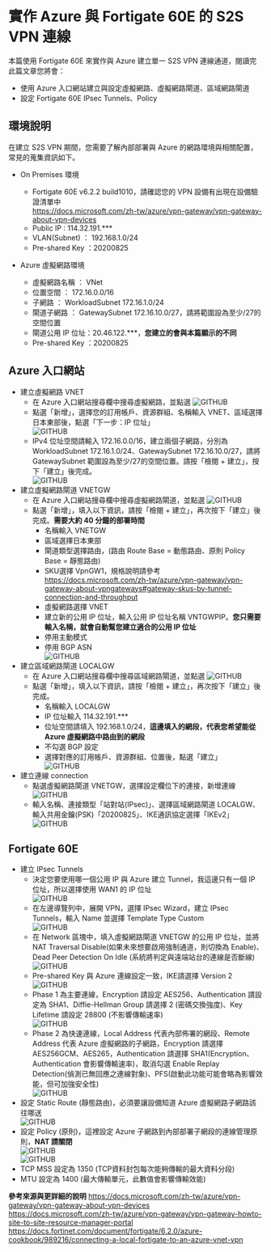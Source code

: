 # 實作 Azure 與 Fortigate 60E 的 S2S VPN 連線
 本篇使用 Fortigate 60E 來實作與 Azure 建立單一 S2S VPN 連線通道，閱讀完此篇文章您將會：<br>
 - 使用 Azure 入口網站建立與設定虛擬網路、虛擬網路閘道、區域網路閘道<br>
 - 設定 Fortigate 60E IPsec Tunnels、Policy<br>

## 環境說明

 在建立 S2S VPN 期間，您需要了解內部部署與 Azure 的網路環境與相關配置，常見的蒐集資訊如下。

 - On Premises 環境
	- Fortigate 60E v6.2.2 build1010，請確認您的 VPN 設備有出現在設備驗證清單中 <br>
	  https://docs.microsoft.com/zh-tw/azure/vpn-gateway/vpn-gateway-about-vpn-devices<br>
	- Public IP : 114.32.191.\*\*\* <br>
	- VLAN(Subnet) ： 192.168.1.0/24<br>
	- Pre-shared Key ：20200825<br>

 - Azure 虛擬網路環境<br>
	- 虛擬網路名稱 ： VNet<br>
	- 位置空間 ： 172.16.0.0/16<br>
	- 子網路 ： WorkloadSubnet 172.16.1.0/24<br>
	- 閘道子網路 ： GatewaySubnet 172.16.10.0/27，請將範圍設為至少/27的空間位置<br>
	- 閘道公用 IP 位址：20.46.122.\*\*\*，**您建立的會與本篇顯示的不同**<br>
	- Pre-shared Key ：20200825<br>

## Azure 入口網站
 - 建立虛擬網路 VNET<br>
	- 在 Azure 入口網站搜尋欄中搜尋虛擬網路，並點選
	![GITHUB](https://github.com/BrianHsing/Azure-Virtual-Network-Gateway/blob/master/S2S/Fortigate/image/createvnet1.PNG "createvnet1")<br>
	- 點選「新增」，選擇您的訂用帳戶、資源群組、名稱輸入 VNET、區域選擇日本東部後，點選「下一步：IP 位址」<br>
	![GITHUB](https://github.com/BrianHsing/Azure-Virtual-Network-Gateway/blob/master/S2S/Fortigate/image/createvnet3.PNG "createvnet3")<br>
	- IPv4 位址空間請輸入 172.16.0.0/16，建立兩個子網路，分別為 WorkloadSubnet 172.16.1.0/24、GatewaySubnet 172.16.10.0/27，請將 GatewaySubnet 範圍設為至少/27的空間位置。請按「檢閱 + 建立」，按下「建立」後完成。<br>
	![GITHUB](https://github.com/BrianHsing/Azure-Virtual-Network-Gateway/blob/master/S2S/Fortigate/image/createvnet4.PNG "createvnet4")<br>
 - 建立虛擬網路閘道 VNETGW<br>
	- 在 Azure 入口網站搜尋欄中搜尋虛擬網路閘道，並點選
	![GITHUB](https://github.com/BrianHsing/Azure-Virtual-Network-Gateway/blob/master/S2S/Fortigate/image/createvnetgw1.PNG "createvnetgw1")<br>
	- 點選「新增」，填入以下資訊，請按「檢閱 + 建立」，再次按下「建立」後完成。**需要大約 40 分鐘的部署時間**<br>
		- 名稱輸入 VNETGW<br>
		- 區域選擇日本東部<br>
		- 閘道類型選擇路由，(路由 Route Base = 動態路由、原則 Policy Base = 靜態路由)<br>
		- SKU選擇 VpnGW1，規格說明請參考 https://docs.microsoft.com/zh-tw/azure/vpn-gateway/vpn-gateway-about-vpngateways#gateway-skus-by-tunnel-connection-and-throughput<br>
		- 虛擬網路選擇 VNET<br>
		- 建立新的公用 IP 位址，輸入公用 IP 位址名稱 VNTGWPIP。**您只需要輸入名稱，就會自動幫您建立適合的公用 IP 位址**<br>
		- 停用主動模式<br>
		- 停用 BGP ASN<br>
		![GITHUB](https://github.com/BrianHsing/Azure-Virtual-Network-Gateway/blob/master/S2S/Fortigate/image/createvnetgw2.PNG "createvnetgw2")<br>
 - 建立區域網路閘道 LOCALGW<br>
	- 在 Azure 入口網站搜尋欄中搜尋區域網路閘道，並點選
	![GITHUB](https://github.com/BrianHsing/Azure-Virtual-Network-Gateway/blob/master/S2S/Fortigate/image/createlocalnetgw1.PNG "createlocalnetgw1")<br>
	- 點選「新增」，填入以下資訊，請按「檢閱 + 建立」，再次按下「建立」後完成。<br>
		- 名稱輸入 LOCALGW<br>
		- IP 位址輸入 114.32.191.\*\*\*<br>
		- 位址空間請填入 192.168.1.0/24，**這邊填入的網段，代表您希望能從 Azure 虛擬網路中路由到的網段**<br>
		- 不勾選 BGP 設定<br>
		- 選擇對應的訂用帳戶、資源群組、位置後，點選「建立」<br>
		![GITHUB](https://github.com/BrianHsing/Azure-Virtual-Network-Gateway/blob/master/S2S/Fortigate/image/createlocalnetgw2.PNG "createlocalnetgw2")<br>
 - 建立連線 connection
	- 點選虛擬網路閘道 VNETGW，選擇設定欄位下的連接，新增連線<br>
	![GITHUB](https://github.com/BrianHsing/Azure-Virtual-Network-Gateway/blob/master/S2S/Fortigate/image/connetion1.png "connetion1")<br>
	- 輸入名稱、連接類型「站對站(IPsec)」、選擇區域網路閘道 LOCALGW、輸入共用金鑰(PSK)「20200825」、IKE通訊協定選擇「IKEv2」<br>
	![GITHUB](https://github.com/BrianHsing/Azure-Virtual-Network-Gateway/blob/master/S2S/Fortigate/image/connetion2.PNG "connetion2")<br>

## Fortigate 60E
 - 建立 IPsec Tunnels
	- 決定您要使用哪一個公用 IP 與 Azure 建立 Tunnel，我這邊只有一個 IP 位址，所以選擇使用 WAN1 的 IP 位址<br>
	![GITHUB](https://github.com/BrianHsing/Azure-Virtual-Network-Gateway/blob/master/S2S/Fortigate/image/fortigate2.png "fortigate2")<br>
	- 在左邊導覽列中，展開 VPN，選擇 IPsec Wizard，建立 IPsec Tunnels，輸入 Name 並選擇 Template Type Custom<br>
	![GITHUB](https://github.com/BrianHsing/Azure-Virtual-Network-Gateway/blob/master/S2S/Fortigate/image/fortigate3.PNG "fortigate3")<br>
	- 在 Network 區塊中，填入虛擬網路閘道 VNETGW 的公用 IP 位址，並將 NAT Traversal Disable(如果未來想要啟用強制通道，則切換為 Enable)、Dead Peer Detection On Idle (系統將判定與遠端站台的連線是否斷線)<br>
	![GITHUB](https://github.com/BrianHsing/Azure-Virtual-Network-Gateway/blob/master/S2S/Fortigate/image/fortigate4.png "fortigate4")<br>	
	- Pre-shared Key 與 Azure 連線設定一致，IKE請選擇 Version 2<br>
	![GITHUB](https://github.com/BrianHsing/Azure-Virtual-Network-Gateway/blob/master/S2S/Fortigate/image/fortigate5.PNG "fortigate5")<br>	
	- Phase 1 為主要連線，Encryption 請設定 AES256、Authentication 請設定為 SHA1、Diffie-Hellman Group 請選擇 2 (密碼交換強度)、Key Lifetime 請設定 28800 (不影響傳輸速率)<br>
	![GITHUB](https://github.com/BrianHsing/Azure-Virtual-Network-Gateway/blob/master/S2S/Fortigate/image/fortigate6.PNG "fortigate6")<br>	
	- Phase 2 為快速連線，Local Address 代表內部佈署的網段、Remote Address 代表 Azure 虛擬網路的子網路，Encryption 請選擇 AES256GCM、AES265，Authentication 請選擇 SHA1(Encryption、Authentication 會影響傳輸速率)，取消勾選 Enable Replay Detection(偵測已無回應之連線對象)、PFS(啟動此功能可能會略為影響效能，但可加強安全性)<br>
 	![GITHUB](https://github.com/BrianHsing/Azure-Virtual-Network-Gateway/blob/master/S2S/Fortigate/image/fortigate7.PNG "fortigate7")<br>	
 - 設定 Static Route (靜態路由)，必須要讓設備知道 Azure 虛擬網路子網路該往哪送<br>
 ![GITHUB](https://github.com/BrianHsing/Azure-Virtual-Network-Gateway/blob/master/S2S/Fortigate/image/fortigate8.PNG "fortigate8")<br>	
 - 設定 Policy (原則)，這裡設定 Azure 子網路到內部部署子網段的連線管理原則，**NAT 請關閉**<br>
 ![GITHUB](https://github.com/BrianHsing/Azure-Virtual-Network-Gateway/blob/master/S2S/Fortigate/image/fortigate9.PNG "fortigate9")<br>	
 ![GITHUB](https://github.com/BrianHsing/Azure-Virtual-Network-Gateway/blob/master/S2S/Fortigate/image/fortigate10.PNG "fortigate10")<br>	
 - TCP MSS 設定為 1350 (TCP資料封包每次能夠傳輸的最大資料分段)<br>
 - MTU 設定為 1400 (最大傳輸單元，此數值會影響傳輸效能)<br>

**參考來源與更詳細的說明**
https://docs.microsoft.com/zh-tw/azure/vpn-gateway/vpn-gateway-about-vpn-devices <br>
https://docs.microsoft.com/zh-tw/azure/vpn-gateway/vpn-gateway-howto-site-to-site-resource-manager-portal<br>
https://docs.fortinet.com/document/fortigate/6.2.0/azure-cookbook/989216/connecting-a-local-fortigate-to-an-azure-vnet-vpn <br>
